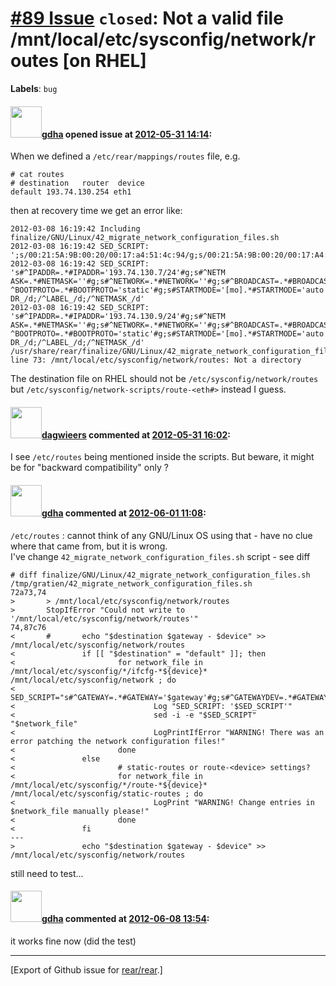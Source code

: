 [\#89 Issue](https://github.com/rear/rear/issues/89) `closed`: Not a valid file /mnt/local/etc/sysconfig/network/routes \[on RHEL\]
===================================================================================================================================

**Labels**: `bug`

#### <img src="https://avatars.githubusercontent.com/u/888633?u=cdaeb31efcc0048d3619651aa18dd4b76e636b21&v=4" width="50">[gdha](https://github.com/gdha) opened issue at [2012-05-31 14:14](https://github.com/rear/rear/issues/89):

When we defined a `/etc/rear/mappings/routes` file, e.g.

    # cat routes
    # destination   router  device
    default 193.74.130.254 eth1

then at recovery time we get an error like:

    2012-03-08 16:19:42 Including finalize/GNU/Linux/42_migrate_network_configuration_files.sh
    2012-03-08 16:19:42 SED_SCRIPT: ';s/00:21:5A:9B:00:20/00:17:a4:51:4c:94/g;s/00:21:5A:9B:00:20/00:17:A4:51:4C:94/g;s/00:21:5A:9B:00:22/00:16:35:3e:92:71/g;s/00:21:5A:9B:00:22/00:16:35:3E:92:71/g;s/00:22:64:02:5F:32/00:17:a4:51:4c:95/g;s/00:22:64:02:5F:32/00:17:A4:51:4C:95/g;s/00:22:64:02:5F:33/00:16:35:3e:92:8b/g;s/00:22:64:02:5F:33/00:16:35:3E:92:8B/g'
    2012-03-08 16:19:42 SED_SCRIPT: 's#^IPADDR=.*#IPADDR='193.74.130.7/24'#g;s#^NETM
    ASK=.*#NETMASK=''#g;s#^NETWORK=.*#NETWORK=''#g;s#^BROADCAST=.*#BROADCAST=''#g;s#
    ^BOOTPROTO=.*#BOOTPROTO='static'#g;s#STARTMODE='[mo].*#STARTMODE='auto'#g;/^IPAD
    DR_/d;/^LABEL_/d;/^NETMASK_/d'
    2012-03-08 16:19:42 SED_SCRIPT: 's#^IPADDR=.*#IPADDR='193.74.130.9/24'#g;s#^NETM
    ASK=.*#NETMASK=''#g;s#^NETWORK=.*#NETWORK=''#g;s#^BROADCAST=.*#BROADCAST=''#g;s#
    ^BOOTPROTO=.*#BOOTPROTO='static'#g;s#STARTMODE='[mo].*#STARTMODE='auto'#g;/^IPAD
    DR_/d;/^LABEL_/d;/^NETMASK_/d'
    /usr/share/rear/finalize/GNU/Linux/42_migrate_network_configuration_files.sh: line 73: /mnt/local/etc/sysconfig/network/routes: Not a directory

The destination file on RHEL should not be
`/etc/sysconfig/network/routes` but
`/etc/sysconfig/network-scripts/route-<eth#>` instead I guess.

#### <img src="https://avatars.githubusercontent.com/u/388198?u=0732dee3fe5002278cfbf40359ec431bdcf5f06c&v=4" width="50">[dagwieers](https://github.com/dagwieers) commented at [2012-05-31 16:02](https://github.com/rear/rear/issues/89#issuecomment-6039941):

I see `/etc/routes` being mentioned inside the scripts. But beware, it
might be for "backward compatibility" only ?

#### <img src="https://avatars.githubusercontent.com/u/888633?u=cdaeb31efcc0048d3619651aa18dd4b76e636b21&v=4" width="50">[gdha](https://github.com/gdha) commented at [2012-06-01 11:08](https://github.com/rear/rear/issues/89#issuecomment-6058142):

`/etc/routes` : cannot think of any GNU/Linux OS using that - have no
clue where that came from, but it is wrong.  
I've change `42_migrate_network_configuration_files.sh` script - see
diff

    # diff finalize/GNU/Linux/42_migrate_network_configuration_files.sh /tmp/gratien/42_migrate_network_configuration_files.sh
    72a73,74
    >       > /mnt/local/etc/sysconfig/network/routes
    >       StopIfError "Could not write to '/mnt/local/etc/sysconfig/network/routes'"
    74,87c76
    <       #       echo "$destination $gateway - $device" >> /mnt/local/etc/sysconfig/network/routes
    <               if [[ "$destination" = "default" ]]; then
    <                       for network_file in /mnt/local/etc/sysconfig/*/ifcfg-*${device}* /mnt/local/etc/sysconfig/network ; do
    <                               SED_SCRIPT="s#^GATEWAY=.*#GATEWAY='$gateway'#g;s#^GATEWAYDEV=.*#GATEWAYDEV='$device'#g"
    <                               Log "SED_SCRIPT: '$SED_SCRIPT'"
    <                               sed -i -e "$SED_SCRIPT" "$network_file"
    <                               LogPrintIfError "WARNING! There was an error patching the network configuration files!"
    <                       done
    <               else
    <                       # static-routes or route-<device> settings?
    <                       for network_file in /mnt/local/etc/sysconfig/*/route-*${device}* /mnt/local/etc/sysconfig/static-routes ; do
    <                               LogPrint "WARNING! Change entries in $network_file manually please!"
    <                       done
    <               fi
    ---
    >               echo "$destination $gateway - $device" >> /mnt/local/etc/sysconfig/network/routes

still need to test...

#### <img src="https://avatars.githubusercontent.com/u/888633?u=cdaeb31efcc0048d3619651aa18dd4b76e636b21&v=4" width="50">[gdha](https://github.com/gdha) commented at [2012-06-08 13:54](https://github.com/rear/rear/issues/89#issuecomment-6203297):

it works fine now (did the test)

------------------------------------------------------------------------

\[Export of Github issue for
[rear/rear](https://github.com/rear/rear).\]
